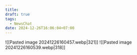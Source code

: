 ```yaml
---
title: 
draft: true
tags:
  - NewsChat
date: 2024-12-26T16:06:04+07:00
---
```

![[Pasted image 20241226160457.webp|321]]
![[Pasted image 20241226160539.webp|318]]